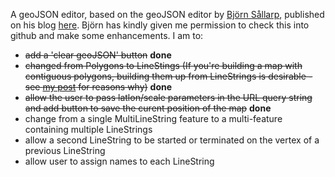 A geoJSON editor, based on the geoJSON editor by [Björn Sållarp](https://github.com/bjornsallarp), published on his blog [here](http://blog.sallarp.com/google-maps-geojson-editor/). Björn has kindly given me permission to check this into github and make some enhancements. I am to:

- <del>add a 'clear geoJSON' button</del> **done**
- <del>changed from Polygons to LineStings (If you're building a map with contiguous polygons, building them up from LineStrings is desirable - see [my post](http://johnnewbery.com/blog/2013/07/28/mapping-malaysia-2/) for reasons why)</del> **done**
- <del>allow the user to pass latlon/scale parameters in the URL query string and add button to save the curent position of the map</del> **done**
- change from a single MultiLineString feature to a multi-feature containing multiple LineStrings
- allow a second LineString to be started or terminated on the vertex of a previous LineString
- allow user to assign names to each LineString